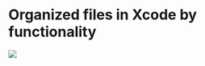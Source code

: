 # Organized files in Xcode by functionality
![](https://github.com/anasamanp/iOS-Best-Practices-Coding-Style/blob/master/organize-by-functionality.jpeg)
